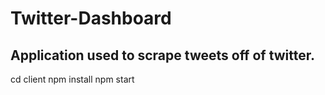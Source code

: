 # Twitter-Dashboard

## Application used to scrape tweets off of twitter.

cd client
npm install
npm start
